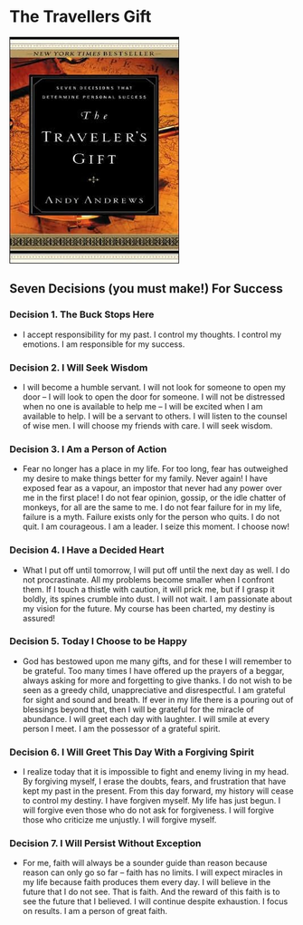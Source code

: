 # The Travellers Gift
![Cover](images/CoverTheTravellersGift.jpg)

## Seven Decisions (you must make!) For Success
### Decision 1. The Buck Stops Here
- I accept responsibility for my past. I control my thoughts. I control my emotions. I am responsible for my success.
### Decision 2. I Will Seek Wisdom
- I will become a humble servant. I will not look for someone to open my door – I will look to open the door for someone. I will not be distressed when no one is available to help me – I will be excited when I am available to help. I will be a servant to others. I will listen to the counsel of wise men. I will choose my friends with care. I will seek wisdom.
### Decision 3. I Am a Person of Action 
- Fear no longer has a place in my life. For too long, fear has outweighed my desire to make things better for my family. Never again! I have exposed fear as a vapour, an impostor that never had any power over me in the first place! I do not fear opinion, gossip, or the idle chatter of monkeys, for all are the same to me. I do not fear failure for in my life, failure is a myth. Failure exists only for the person who quits. I do not quit. I am courageous. I am a leader. I seize this moment. I choose now!
### Decision 4. I Have a Decided Heart
- What I put off until tomorrow, I will put off until the next day as well. I do not procrastinate. All my problems become smaller when I confront them. If I touch a thistle with caution, it will prick me, but if I grasp it boldly, its spines crumble into dust. I will not wait. I am passionate about my vision for the future. My course has been charted, my destiny is assured!
### Decision 5. Today I Choose to be Happy
- God has bestowed upon me many gifts, and for these I will remember to be grateful. Too many times I have offered up the prayers of a beggar, always asking for more and forgetting to give thanks. I do not wish to be seen as a greedy child, unappreciative and disrespectful. I am grateful for sight and sound and breath. If ever in my life there is a pouring out of blessings beyond that, then I will be grateful for the miracle of abundance. I will greet each day with laughter. I will smile at every person I meet. I am the possessor of a grateful spirit.
### Decision 6. I Will Greet This Day With a Forgiving Spirit
- I realize today that it is impossible to fight and enemy living in my head. By forgiving myself, I erase the doubts, fears, and frustration that have kept my past in the present. From this day forward, my history will cease to control my destiny. I have forgiven myself. My life has just begun. I will forgive even those who do not ask for forgiveness. I will forgive those who criticize me unjustly. I will forgive myself.
### Decision 7. I Will Persist Without Exception
- For me, faith will always be a sounder guide than reason because reason can only go so far – faith has no limits. I will expect miracles in my life because faith produces them every day. I will believe in the future that I do not see. That is faith. And the reward of this faith is to see the future that I believed. I will continue despite exhaustion. I focus on results. I am a person of great faith.

